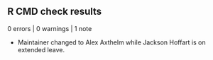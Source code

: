 ## R CMD check results

0 errors | 0 warnings | 1 note

* Maintainer changed to Alex Axthelm while Jackson Hoffart is on extended leave.
